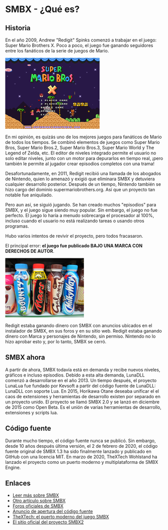 # SMBX - ¿Qué es?

## Historia

En el año 2009, Andrew "Redigit" Spinks comenzó a trabajar en el juego: Super Mario Brothers X.
Poco a poco, el juego fue ganando seguidores entre los fanáticos de la serie de juegos de Mario.

![SMBXTitleScreen](images/smbx_scr.png)

En mi opinión, es quizás uno de los mejores juegos para fanáticos de Mario de todos los tiempos. Se combinó
elementos de juegos como Super Mario Bros, Super Mario Bros.2, Super Mario Bros.3,
Super Mario World y The Legend of Zelda, etc. El editor de niveles integrado permite
el usuario no solo editar niveles, junto con un motor para depurarlos en tiempo real,
¡pero también le permite al jugador crear episodios completos con una trama!

Desafortunadamente, en 2011, Redigit recibió una llamada de los abogados de Nintendo,
quien lo amenazó y exigió que eliminara SMBX y detuviera cualquier desarrollo posterior.
Después de un tiempo, Nintendo también se hizo cargo del dominio supermariobrothers.org.
Así que un proyecto tan notable fue aniquilado.

Pero aun así, se siguió jugando. Se han creado muchos "episodios" para SMBX,
y el juego sigue siendo muy popular. Sin embargo, el juego no fue perfecto. El juego lo haría
a menudo sobrecarga el procesador al 100%, incluso cuando el usuario no está realizando tareas
o usando otros programas.

Hubo varios intentos de revivir el proyecto, pero todos fracasaron.

El principal error: **el juego fue publicado BAJO UNA MARCA CON DERECHOS DE AUTOR**.

![brandTheft](images/brand_theft.png)

Redigit estaba ganando dinero con SMBX con anuncios ubicados en el instalador de SMBX,
en sus foros y en su sitio web. Redigit estaba ganando dinero con
Marca y personajes de Nintendo, sin permiso. Nintendo no lo hizo
aprobar esto y, por lo tanto, SMBX se cerró.

## SMBX ahora
A partir de ahora, SMBX todavía está en demanda y recibe nuevos niveles, gráficos e incluso episodios.
Debido a esta alta demanda, LunaDLL comenzó a desarrollarse en el año 2013.
Un tiempo después, el proyecto LunaLua fue fundado por Kevsoft a partir del código fuente de
LunaDLL: LunaDLL con soporte Lua. En 2015, Horikawa Otane deseaba unificar el
el caos de extensiones y herramientas de desarrollo existen por separado en un proyecto unido.
El proyecto se llamó SMBX 2.0 y se lanzó en diciembre de 2015 como Open Beta. Es el
unión de varias herramientas de desarrollo, extensiones y scripts lua.

## Código fuente
Durante mucho tiempo, el código fuente nunca se publicó. Sin embargo, desde 10 años después
última versión, el 2 de febrero de 2020, el código fuente original de SMBX 1.3 ha sido
finalmente lanzado y publicado en GitHub con una licencia MIT. En marzo de 2020, TheXTech
Wohlstand ha lanzado el proyecto como un puerto moderno y multiplataforma de SMBX Engine.


## Enlaces
* [Leer más sobre SMBX](https://wohlsoft.ru/pgewiki/Super_Mario_Bros._X)
* [Otro artículo sobre SMBX](http://gaming.wikia.com/wiki/Super_Mario_Bros._X)
* [Foros oficiales de SMBX](https://www.supermariobrosx.org/forums/) 
* [Anuncio de apertura del código fuente](https://www.supermariobrosx.org/forums/viewtopic.php?f=69&t=25160)
* [TheXTech: el puerto moderno del juego SMBX](https://wohlsoft.ru/forum/viewtopic.php?f=5&t=3677)
* [El sitio oficial del proyecto SMBX2](http://codehaus.wohlsoft.ru/)
